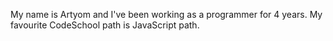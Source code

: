 My name is Artyom and I've been working as a programmer for 4 years.
My favourite CodeSchool path is JavaScript path.